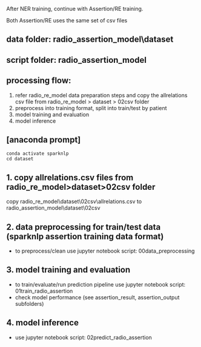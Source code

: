 After NER training, continue with Assertion/RE training.

Both Assertion/RE uses the same set of csv files

## data folder: radio_assertion_model\dataset
## script folder: radio_assertion_model

## processing flow:
1. refer radio_re_model data preparation steps and copy the allrelations csv file from radio_re_model > dataset > 02csv folder
2. preprocess into training format, split into train/test by patient
3. model training and evaluation
4. model inference

## [anaconda prompt]
	conda activate sparknlp
	cd dataset
		
## 1. copy allrelations.csv files from radio_re_model>dataset>02csv folder

copy radio_re_model\dataset\02csv\allrelations.csv to 
radio_assertion_model\dataset\02csv

## 2. data preprocessing for train/test data (sparknlp assertion training data format)
- to preprocess/clean
	use jupyter notebook script: 00data_preprocessing

## 3. model training and evaluation
- to train/evaluate/run prediction pipeline
	use jupyter notebook script: 01train_radio_assertion
- check model performance (see assertion_result, assertion_output subfolders)

## 4. model inference
- use jupyter notebook script: 02predict_radio_assertion
